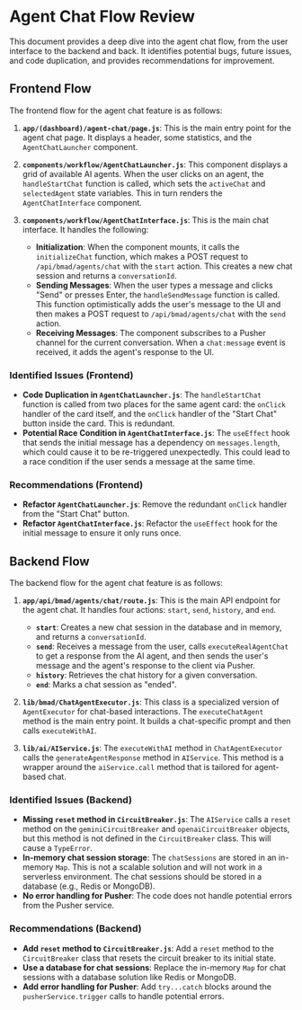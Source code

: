 # Agent Chat Flow Review

This document provides a deep dive into the agent chat flow, from the user interface to the backend and back. It identifies potential bugs, future issues, and code duplication, and provides recommendations for improvement.

## Frontend Flow

The frontend flow for the agent chat feature is as follows:

1.  **`app/(dashboard)/agent-chat/page.js`**: This is the main entry point for the agent chat page. It displays a header, some statistics, and the `AgentChatLauncher` component.

2.  **`components/workflow/AgentChatLauncher.js`**: This component displays a grid of available AI agents. When the user clicks on an agent, the `handleStartChat` function is called, which sets the `activeChat` and `selectedAgent` state variables. This in turn renders the `AgentChatInterface` component.

3.  **`components/workflow/AgentChatInterface.js`**: This is the main chat interface. It handles the following:
    *   **Initialization**: When the component mounts, it calls the `initializeChat` function, which makes a POST request to `/api/bmad/agents/chat` with the `start` action. This creates a new chat session and returns a `conversationId`.
    *   **Sending Messages**: When the user types a message and clicks "Send" or presses Enter, the `handleSendMessage` function is called. This function optimistically adds the user's message to the UI and then makes a POST request to `/api/bmad/agents/chat` with the `send` action.
    *   **Receiving Messages**: The component subscribes to a Pusher channel for the current conversation. When a `chat:message` event is received, it adds the agent's response to the UI.

### Identified Issues (Frontend)

*   **Code Duplication in `AgentChatLauncher.js`**: The `handleStartChat` function is called from two places for the same agent card: the `onClick` handler of the card itself, and the `onClick` handler of the "Start Chat" button inside the card. This is redundant.
*   **Potential Race Condition in `AgentChatInterface.js`**: The `useEffect` hook that sends the initial message has a dependency on `messages.length`, which could cause it to be re-triggered unexpectedly. This could lead to a race condition if the user sends a message at the same time.

### Recommendations (Frontend)

*   **Refactor `AgentChatLauncher.js`**: Remove the redundant `onClick` handler from the "Start Chat" button.
*   **Refactor `AgentChatInterface.js`**: Refactor the `useEffect` hook for the initial message to ensure it only runs once.

## Backend Flow

The backend flow for the agent chat feature is as follows:

1.  **`app/api/bmad/agents/chat/route.js`**: This is the main API endpoint for the agent chat. It handles four actions: `start`, `send`, `history`, and `end`.
    *   **`start`**: Creates a new chat session in the database and in memory, and returns a `conversationId`.
    *   **`send`**: Receives a message from the user, calls `executeRealAgentChat` to get a response from the AI agent, and then sends the user's message and the agent's response to the client via Pusher.
    *   **`history`**: Retrieves the chat history for a given conversation.
    *   **`end`**: Marks a chat session as "ended".

2.  **`lib/bmad/ChatAgentExecutor.js`**: This class is a specialized version of `AgentExecutor` for chat-based interactions. The `executeChatAgent` method is the main entry point. It builds a chat-specific prompt and then calls `executeWithAI`.

3.  **`lib/ai/AIService.js`**: The `executeWithAI` method in `ChatAgentExecutor` calls the `generateAgentResponse` method in `AIService`. This method is a wrapper around the `aiService.call` method that is tailored for agent-based chat.

### Identified Issues (Backend)

*   **Missing `reset` method in `CircuitBreaker.js`**: The `AIService` calls a `reset` method on the `geminiCircuitBreaker` and `openaiCircuitBreaker` objects, but this method is not defined in the `CircuitBreaker` class. This will cause a `TypeError`.
*   **In-memory chat session storage**: The `chatSessions` are stored in an in-memory `Map`. This is not a scalable solution and will not work in a serverless environment. The chat sessions should be stored in a database (e.g., Redis or MongoDB).
*   **No error handling for Pusher**: The code does not handle potential errors from the Pusher service.

### Recommendations (Backend)

*   **Add `reset` method to `CircuitBreaker.js`**: Add a `reset` method to the `CircuitBreaker` class that resets the circuit breaker to its initial state.
*   **Use a database for chat sessions**: Replace the in-memory `Map` for chat sessions with a database solution like Redis or MongoDB.
*   **Add error handling for Pusher**: Add `try...catch` blocks around the `pusherService.trigger` calls to handle potential errors.